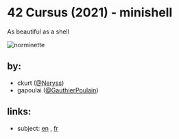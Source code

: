 # 42 Cursus (2021) - minishell

As beautiful as a shell

![norminette](https://github.com/gauthierpoulain/minishell/workflows/norminette/badge.svg)

## by:

- ckurt
  ([@Neryss](https://github.com/Neryss))
- gapoulai
  ([@GauthierPoulain](https://github.com/GauthierPoulain))

## links:

- subject:
  [en](https://cdn.intra.42.fr/pdf/pdf/22551/en.subject.pdf)
  ,
  [fr](https://cdn.intra.42.fr/pdf/pdf/22552/fr.subject.pdf)
